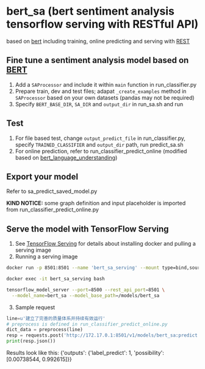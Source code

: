 # bert_sa (bert sentiment analysis tensorflow serving with RESTful API)
based on [bert](https://github.com/google-research/bert/blob/master/multilingual.md) including training, online predicting and serving with [REST](https://www.tensorflow.org/serving/api_rest) 

## Fine tune a sentiment analysis model based on [BERT](https://github.com/google-research/bert)
1. Add a `SAProcessor` and include it within `main` function in run_classifier.py 
2. Prepare train, dev and test files; adapat `_create_examples` method in `SAProcessor` based on your own datasets (pandas may not be required)
3. Specify `BERT_BASE_DIR`, `SA_DIR` and `output_dir` in run_sa.sh and run 


## Test
1. For file based test, change `output_predict_file` in run_classifier.py, specify `TRAINED_CLASSIFIER` and `output_dir` path, run predict_sa.sh 
2. For online prediction, refer to run_classifier_predict_online (modified based on [bert_language_understanding](https://github.com/brightmart/bert_language_understanding))

## Export your model
Refer to sa_predict_saved_model.py

**KIND NOTICE:** some graph definition and input placeholder is imported from run_classifier_predict_online.py

## Serve the model with TensorFlow Serving
1. See [TensorFlow Serving](https://www.tensorflow.org/serving/docker) for details about installing docker and pulling a serving image
2. Running a serving image
```Bash
docker run -p 8501:8501 --name 'bert_sa_serving' --mount type=bind,source=/data/notebooks/xff/bert/output/sa_output/saved_model,target=/models/bert_sa -e MODEL_NAME=bert_sa -t tensorflow/serving:latest-devel-gpu &

docker exec -it bert_sa_serving bash

tensorflow_model_server --port=8500 --rest_api_port=8501 \
  --model_name=bert_sa --model_base_path=/models/bert_sa
 ```

3. Sample request
```Python
line=u'建立了完善的质量体系并持续有效运行'
# preprocess is defined in run_classifier_predict_online.py
dict_data = preprocess(line)
resp = requests.post('http://172.17.0.1:8501/v1/models/bert_sa:predict', json=dict_data)
print(resp.json())
```
Results look like this:
{'outputs': {'label_predict': 1, 'possibility': [0.00738544, 0.992615]}}


